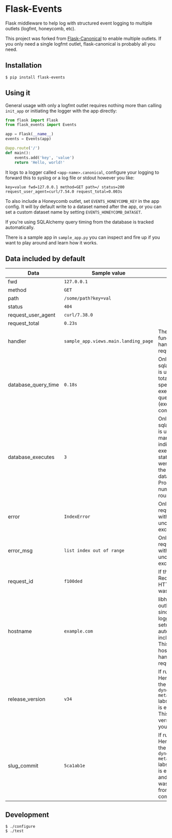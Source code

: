 Flask-Events
===============

Flask middleware to help log with structured event logging to multiple outlets (logfmt, honeycomb, etc).

This project was forked from [Flask-Canonical](https://github.com/megacool/flask-canonical/) to
enable multiple outlets. If you only need a single logfmt outlet, flask-canonical is probably all
you need.


Installation
------------

    $ pip install flask-events


Using it
--------

General usage with only a logfmt outlet requires nothing more than calling `init_app` or initiating
the logger with the app directly:

```python
from flask import Flask
from flask_events import Events

app = Flask(__name__)
events = Events(app)

@app.route('/')
def main():
    events.add('key', 'value')
    return 'Hello, world!'
```

It logs to a logger called `<app-name>.canonical`, configure your logging to forward this to syslog or a log file or stdout however you like:

    key=value fwd=127.0.0.1 method=GET path=/ status=200 request_user_agent=curl/7.54.0 request_total=0.003s

To also include a Honeycomb outlet, set `EVENTS_HONEYCOMB_KEY` in the app config. It will by default write to a dataset named after the app, or you can set a custom dataset name by setting `EVENTS_HONEYCOMB_DATASET`.

If you're using SQLAlchemy query timing from the database is tracked automatically.

There is a sample app in `sample_app.py` you can inspect and fire up if you want to play around and learn how it works.


Data included by default
------------------------

| Data | Sample value | Notes |
| ---- | ------------ | ----- |
| fwd  | `127.0.0.1` | |
| method | `GET` | |
| path | `/some/path?key=val` | |
| status | `404` | |
| request_user_agent | `curl/7.38.0` | |
| request_total | `0.23s` | |
| handler | `sample_app.views.main.landing_page` | The view function that handled the request. |
| database_query_time | `0.18s` | Only if sqlalchemy is used. The total time spent on executing db queries (excluding commit). |
| database_executes | `3` | Only if sqlalchemy is used. How many individual execute statements were sent to the database. Proxy for number of roundtrips. |
| error | `IndexError` | Only if the request fails with an uncaught exception. |
| error_msg | `list index out of range` | Only if the request fails with an uncaught exception. |
| request_id | `f100ded` | If the X-Request-ID HTTP header was present. |
| hostname | `example.com` | libhoney outlet only, since most logging setups automatically includes this. This is the host that handled the request. |
| release_version | `v34` | If running on Heroku and the `runtime-dyno-metadata` labs feature is enabled. This is the version of your app. |
| slug_commit | `5ca1ab1e` | If running on Heroku and the `runtime-dyno-metadata` labs feature is enabled, and the slug was built from a git commit. |


Development
-----------

    $ ./configure
    $ ./test
